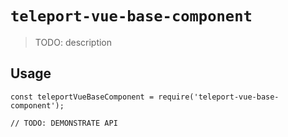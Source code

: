 # `teleport-vue-base-component`

> TODO: description

## Usage

```
const teleportVueBaseComponent = require('teleport-vue-base-component');

// TODO: DEMONSTRATE API
```
